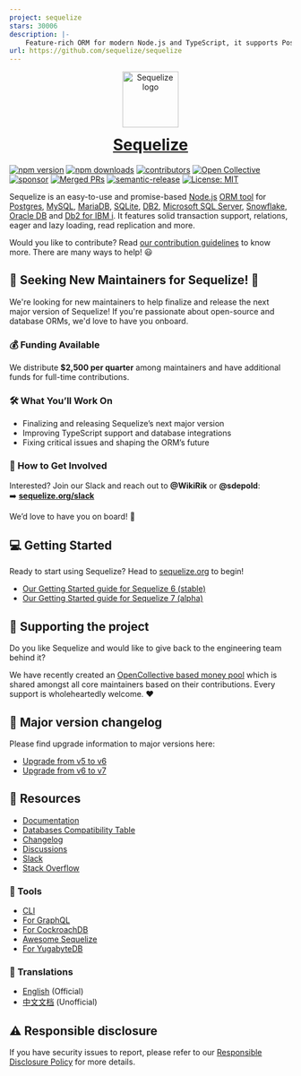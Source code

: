 ```yaml
---
project: sequelize
stars: 30006
description: |-
    Feature-rich ORM for modern Node.js and TypeScript, it supports PostgreSQL (with JSON and JSONB support), MySQL, MariaDB, SQLite, MS SQL Server, Snowflake, Oracle DB (v6), DB2 and DB2 for IBM i.
url: https://github.com/sequelize/sequelize
---
```


<p align="center"><img src="logo.svg" width="100" alt="Sequelize logo" /></p>
<h1 align="center" style="margin-top: 0;"><a href="https://sequelize.org">Sequelize</a></h1>

[![npm version](https://badgen.net/npm/v/@sequelize/core)](https://www.npmjs.com/package/@sequelize/core)
[![npm downloads](https://badgen.net/npm/dm/@sequelize/core)](https://www.npmjs.com/package/@sequelize/core)
[![contributors](https://img.shields.io/github/contributors/sequelize/sequelize)](https://github.com/sequelize/sequelize/graphs/contributors)
[![Open Collective](https://img.shields.io/opencollective/backers/sequelize)](https://opencollective.com/sequelize#section-contributors)
[![sponsor](https://img.shields.io/opencollective/all/sequelize?label=sponsors)](https://opencollective.com/sequelize)
[![Merged PRs](https://badgen.net/github/merged-prs/sequelize/sequelize)](https://github.com/sequelize/sequelize)
[![semantic-release](https://img.shields.io/badge/%20%20%F0%9F%93%A6%F0%9F%9A%80-semantic--release-e10079.svg)](https://github.com/semantic-release/semantic-release)
[![License: MIT](https://img.shields.io/badge/License-MIT-yellow.svg)](https://opensource.org/licenses/MIT)

Sequelize is an easy-to-use and promise-based [Node.js](https://nodejs.org/en/about/) [ORM tool](https://en.wikipedia.org/wiki/Object-relational_mapping) for [Postgres](https://en.wikipedia.org/wiki/PostgreSQL), [MySQL](https://en.wikipedia.org/wiki/MySQL), [MariaDB](https://en.wikipedia.org/wiki/MariaDB), [SQLite](https://en.wikipedia.org/wiki/SQLite), [DB2](https://en.wikipedia.org/wiki/IBM_Db2_Family), [Microsoft SQL Server](https://en.wikipedia.org/wiki/Microsoft_SQL_Server), [Snowflake](https://www.snowflake.com/), [Oracle DB](https://www.oracle.com/database/) and [Db2 for IBM i](https://www.ibm.com/support/pages/db2-ibm-i). It features solid transaction support, relations, eager and lazy loading, read replication and more.

Would you like to contribute? Read [our contribution guidelines](./CONTRIBUTING.md) to know more. There are many ways to help! 😃

## 🚀 Seeking New Maintainers for Sequelize! 🚀

We're looking for new maintainers to help finalize and release the next major version of Sequelize! If you're passionate about open-source and database ORMs, we'd love to have you onboard.

### 💰 Funding Available

We distribute **$2,500 per quarter** among maintainers and have additional funds for full-time contributions.

### 🛠️ What You’ll Work On

- Finalizing and releasing Sequelize’s next major version
- Improving TypeScript support and database integrations
- Fixing critical issues and shaping the ORM’s future

### 🤝 How to Get Involved

Interested? Join our Slack and reach out to **@WikiRik** or **@sdepold**:  
➡️ **[sequelize.org/slack](https://sequelize.org/slack)**

We’d love to have you on board! 🚀

## :computer: Getting Started

Ready to start using Sequelize? Head to [sequelize.org](https://sequelize.org) to begin!

- [Our Getting Started guide for Sequelize 6 (stable)](https://sequelize.org/docs/v6/getting-started)
- [Our Getting Started guide for Sequelize 7 (alpha)](https://sequelize.org/docs/v7/getting-started)

## :money_with_wings: Supporting the project

Do you like Sequelize and would like to give back to the engineering team behind it?

We have recently created an [OpenCollective based money pool](https://opencollective.com/sequelize) which is shared amongst all core maintainers based on their contributions. Every support is wholeheartedly welcome. ❤️

## :pencil: Major version changelog

Please find upgrade information to major versions here:

- [Upgrade from v5 to v6](https://sequelize.org/docs/v6/other-topics/upgrade-to-v6)
- [Upgrade from v6 to v7](https://sequelize.org/docs/v7/other-topics/upgrade-to-v7)

## :book: Resources

- [Documentation](https://sequelize.org)
- [Databases Compatibility Table](https://sequelize.org/releases/)
- [Changelog](https://github.com/sequelize/sequelize/releases)
- [Discussions](https://github.com/sequelize/sequelize/discussions)
- [Slack](https://sequelize.org/slack)
- [Stack Overflow](https://stackoverflow.com/questions/tagged/sequelize.js)

### :wrench: Tools

- [CLI](https://github.com/sequelize/cli)
- [For GraphQL](https://github.com/mickhansen/graphql-sequelize)
- [For CockroachDB](https://github.com/cockroachdb/sequelize-cockroachdb)
- [Awesome Sequelize](https://sequelize.org/docs/v7/other-topics/resources/)
- [For YugabyteDB](https://github.com/yugabyte/sequelize-yugabytedb)

### :speech_balloon: Translations

- [English](https://sequelize.org) (Official)
- [中文文档](https://github.com/demopark/sequelize-docs-Zh-CN) (Unofficial)

## :warning: Responsible disclosure

If you have security issues to report, please refer to our
[Responsible Disclosure Policy](./SECURITY.md) for more details.

